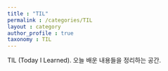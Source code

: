 ```yaml
---
title : "TIL"
permalink : /categories/TIL
layout : category
author_profile : true
taxonomy : TIL
---
```


TIL (Today I Learned). 오늘 배운 내용들을 정리하는 공간.
